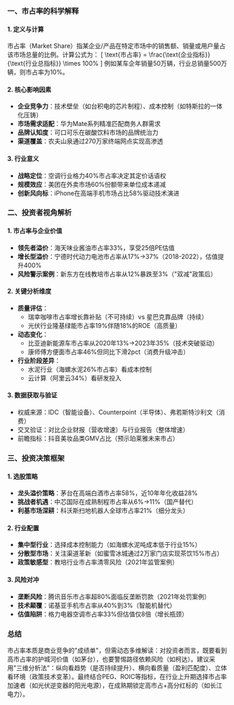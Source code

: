 ### 一、市占率的科学解释
#### 1. 定义与计算
市占率（Market Share）指某企业/产品在特定市场中的销售额、销量或用户量占该市场总量的比例。计算公式为：
\[
\text{市占率} = \frac{\text{企业指标}}{\text{行业总指标}} \times 100\%
\]
例如某车企年销量50万辆，行业总销量500万辆，则市占率为10%。

#### 2. 核心影响因素
- **企业竞争力**：技术壁垒（如台积电的芯片制程）、成本控制（如特斯拉的一体化压铸）
- **市场需求适配**：华为Mate系列精准匹配商务人群需求
- **品牌认知度**：可口可乐在碳酸饮料市场的品牌统治力
- **渠道覆盖**：农夫山泉通过270万家终端网点实现高渗透

#### 3. 行业意义
- **战略定位**：空调行业格力40%市占率决定其定价话语权
- **规模效应**：美团在外卖市场60%份额带来单位成本递减
- **创新风向标**：iPhone在高端手机市场占比58%驱动技术演进

### 二、投资者视角解析
#### 1. 市占率与企业价值
- **领先者溢价**：海天味业酱油市占率33%，享受25倍PE估值
- **增长型溢价**：宁德时代动力电池市占率从17%→37%（2018-2022），估值提升400%
- **风险警示案例**：新东方在线教培市占率从12%暴跌至3%（"双减"政策后）

#### 2. 关键分析维度
- **质量评估**：
  - 瑞幸咖啡市占率增长靠补贴（不可持续）vs 星巴克靠品牌（持续）
  - 光伏行业隆基绿能市占率19%伴随18%的ROE（高质量）
- **动态变化**：
  - 比亚迪新能源车市占率从2020年13%→2023年35%（技术突破驱动）
  - 康师傅方便面市占率46%但同比下滑2pct（消费升级冲击）
- **行业阶段差异**：
  - 水泥行业（海螺水泥26%市占率）看成本控制
  - 云计算（阿里云34%）看研发投入

#### 3. 数据获取与验证
- 权威来源：IDC（智能设备）、Counterpoint（半导体）、弗若斯特沙利文（消费）
- 交叉验证：对比企业财报（营收增速）与行业报告（整体增速）
- 前瞻指标：抖音美妆品类GMV占比（预示珀莱雅未来市占）

### 三、投资决策框架
#### 1. 选股策略
- **龙头溢价策略**：茅台在高端白酒市占率58%，近10年年化收益28%
- **挑战者机遇**：中芯国际在成熟制程市占率从6%→11%（国产替代）
- **利基市场深耕**：科沃斯扫地机器人全球市占率21%（细分龙头）

#### 2. 行业配置
- **集中型行业**：选择成本控制能力（如海螺水泥吨成本低于行业15%）
- **分散型市场**：关注渠道革新（如蜜雪冰城通过2万家门店实现茶饮15%市占）
- **政策敏感型**：教培行业市占率清零风险（2021年监管案例）

#### 3. 风险对冲
- **垄断风险**：腾讯音乐市占率超80%面临反垄断罚款（2021年处罚案例）
- **技术颠覆**：诺基亚手机市占率从40%到3%（智能机替代）
- **估值陷阱**：格力电器空调市占率33%但估值仅8倍（增长瓶颈）

### 总结
市占率本质是商业竞争的"成绩单"，但需动态多维解读：对投资者而言，既要看到高市占率的护城河价值（如茅台），也要警惕路径依赖风险（如柯达）。建议采用"三维分析法"：纵向看趋势（是否持续提升）、横向看质量（盈利匹配度）、立体看环境（政策技术变革）。最终结合PEG、ROIC等指标，在行业上升期选择市占率加速者（如光伏逆变器的阳光电源），在成熟期锁定高市占+高分红标的（如长江电力）。